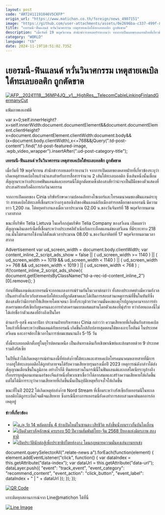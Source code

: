 ```yaml
---
layout: post
code: "ART2411191046V5CKFP"
origin_url: "https://www.matichon.co.th/foreign/news_4907151"
image: "https://github.com/user-attachments/assets/0e2696ba-c337-499f-8000-def3dbafb8a8"
title: "เยอรมนี-ฟินแลนด์ หวั่นวินาศกรรม เหตุสายเคเบิลใต้ทะเลบอลติก ถูกตัดขาด"
description: "เมื่อวันที่ 19 พฤศจิกายน สำนักข่าวรอยเตอร์รายงานว่า จากการเปิดเผยของหลายฝ่ายที่เกี่ยวข้องระบุว่าเกิดเหตุสายเคเบิลใยแก้วนำแสงสำหรับการสื่อสารจำนวน 2 เส้นใต้ทะเลบอลติก ซึ่งเส้นหนึ่งนั้นเชื่อมสัญญานระหว่างประเทศฟินแลนด์และเยอรมนีได้ถูกตัดขาดซึ่งต้องสงสัยว่าน่าจะเป็นฝีมือของตัวแสดงที่ประสงค์ร้ายหรือคือการก่อวินาศกรรม"
category: "WORLD"
language: "th"
date: 2024-11-19T10:51:02.735Z
---
```


# เยอรมนี-ฟินแลนด์ หวั่นวินาศกรรม เหตุสายเคเบิลใต้ทะเลบอลติก ถูกตัดขาด

[![](https://www.matichon.co.th/wp-content/uploads/2024/11/AFP__20241118__36MP4JQ__v1__HighRes__TelecomCableLinkingFinlandGermanyCut.jpg "AFP__20241118__36MP4JQ__v1__HighRes__TelecomCableLinkingFinlandGermanyCut")](https://www.matichon.co.th/wp-content/uploads/2024/11/AFP__20241118__36MP4JQ__v1__HighRes__TelecomCableLinkingFinlandGermanyCut.jpg)

แฟ้มภาพเอเอฟพี

var x=0;self.innerHeight?x=self.innerWidth:document.documentElement&&document.documentElement.clientHeight?x=document.documentElement.clientWidth:document.body&&(x=document.body.clientWidth),x<=768&&jQuery(".td-post-content").find(".td-post-featured-image, .wpb\_video\_wrapper").insertAfter(".ud-post-category-title");

**เยอรมนี-ฟินแลนด์ หวั่นวินาศกรรม เหตุสายเคเบิลใต้ทะเลบอลติก ถูกตัดขาด**

เมื่อวันที่ 19 พฤศจิกายน สำนักข่าวรอยเตอร์รายงานว่า จากการเปิดเผยของหลายฝ่ายที่เกี่ยวข้องระบุว่าเกิดเหตุสายเคเบิลใยแก้วนำแสงสำหรับการสื่อสารจำนวน 2 เส้นใต้ทะเลบอลติก ซึ่งเส้นหนึ่งนั้นเชื่อมสัญญานระหว่างประเทศฟินแลนด์และเยอรมนีได้ถูกตัดขาดซึ่งต้องสงสัยว่าน่าจะเป็นฝีมือของตัวแสดงที่ประสงค์ร้ายหรือคือการก่อวินาศกรรม

จากการเปิดเผยของ Cinia บริษัทรักษาความปลอดภัยทางไซเบอร์และโทรคมนาคมของฟินแลนด์ระบุว่า สายเคเบิลใต้ทะเลที่เชื่อมระหว่างกรุงเฮลซิงกิของฟินแลนด์กับเมืองท่ารอสต็อกของเยอรมนี มีความยาว 1,200 กม. ได้หยุดทำงานลงเมื่อเวลาประมาณ 02.00 น.ของวันจันทร์ที่ 18 พฤศจิกายนตามเวลาสากล

ขณะที่บริษัท Telia Lietuva ในเครือกลุ่มบริษัท Telia Company ของสวีเดน เปิดเผยว่า สัญญาณอินเตอร์เน็ตที่เชื่อมระหว่างประเทศลิทัวเนียกับเกาะก็อตแลนด์ของสวีเดน ที่มีระยะทาง 218 กม.นั้นไม่สามารถใช้งานได้ตั้งแต่เวลาประมาณ 08.00 น.ของวันอาทิตย์ที่ 17 พฤศจิกายนตามเวลาสากล

Advertisement var ud\_screen\_width = document.body.clientWidth; var content\_inline\_2\_script\_ads\_show = false || ( ud\_screen\_width >= 1140 ) || ( ud\_screen\_width >= 1019 && ud\_screen\_width < 1140 ) || ( ud\_screen\_width >= 768 && ud\_screen\_width < 1019 ) || ( ud\_screen\_width < 768 ) ; if(!content\_inline\_2\_script\_ads\_show){ document.getElementsByClassName("td-a-rec-id-content\_inline\_2")\[0\].remove(); }

ก่อนที่ฟินแลนด์และเยอรมนีจะออกแถลงการณ์ร่วมกันในเวลาต่อมาว่า ทั้งสองประเทศต่างมีความกังวลเป็นอย่างยิ่งเกี่ยวกับสายเคเบิลใต้ทะเลที่ถูกตัดขาดและได้เปิดการสอบสวนเหตุการณ์ที่ขึ้นในทันทีซึ่งต้องสงสัยว่ามีการทำให้เสียหายโดยเจตนา อีกทั้งระบุด้วยว่าความมั่นคงของยุโรปถูกคุกคามจากการทำสงครามของรัสเซียกับยูเครนและการทำสงครามแบบผสมผสานโดยตัวแสดงที่มุ่งร้าย ทว่าถ้อยแถลงนี้ไม่ได้เอ่ยชื่อว่าตัวแสดงที่อ้างถึงเป็นใคร

ด้านอารี-ยุสซี คนาอาปิลา ประธานฝ่ายบริหารของ Cinia กล่าวว่า ความเสียหายที่เกิดขึ้นกับสายเคเบิลใยแก้วที่เชื่อมระหว่างฟินแลนด์กับเยอรมนี เกิดขึ้นใกล้กับปลายสุดตอนใต้ของเกาะโอลันด์ ในประเทศสวีเดน และอาจต้องใช้เวลาในการซ่อมแซมนานถึง 5-15 วัน

ทั้งนี้ทะเลบอลติกตั้งอยู่ในยุโรปตอนเหนือ เป็นเส้นทางเดินเรือเชิงพาณิชย์และล้อมรอบด้วย 9 ประเทศ รวมถึงรัสเซีย

ในปีที่แล้วได้เกิดเหตุการณ์ทำนองนี้ที่ท่อส่งก๊าซใต้ทะเลและสายเคเบิลโทรคมนาคมหลายสายที่มีการวางอยู่ใต้ทะเลบอลติกได้ถูกทำลายจนได้รับความเสียหายรุนแรงเมื่อปี 2023 เหตุการณ์ดังกล่าวได้ส่งสัญญาณเตือนขึ้นในภูมิภาค อย่างไรก็ดี ทีมสอบสวนในกรณีนี้ในฟินแลนด์และเอสโตเนียระบุอ้างถึงเรือบรรทุกตู้คอนเทนเนอร์ของจีนลำหนึ่งที่พวกเขาเชื่อว่าได้ลากสมอและสร้างความเสียหายให้เกิดขึ้น แต่ไม่ได้มีการระบุว่าความเสียหายที่เกิดขึ้นนั้นเป็นอุบัติเหตุหรือจงใจให้เกิดขึ้น

ขณะที่ในปี 2022 ได้เกิดเหตุท่อส่งก๊าซ Nord Stream ที่เชื่อมระหว่างรัสเซียกับเยอรมนีในทะเลบอลติกได้ถูกระเบิดโจมตีจนเสียหาย ซึ่งกรณีนี้ทางการเยอรมนียังคงทำการสอบสวนหาต้นตอการก่อเหตุอยู่

#### ข่าวที่เกี่ยวข้อง

*   [![](https://www.matichon.co.th/wp-content/uploads/2024/11/458754152.jpg)ด.ญ.วัย 14 พลัดตกชั้น 4 ห้างเปิดใหม่ในซานตง เสียชีวิต หลังขึ้นนั่งบนราวกั้นบันไดเลื่อน](https://www.matichon.co.th/foreign/news_4906952)
*   [![](https://www.matichon.co.th/wp-content/uploads/2024/11/ปกข่าว-7281-156.jpg)เปิดตัวตราสัญลักษณ์ ครบรอบ 50 ปีความสัมพันธ์ไทย-จีน 2568 ปีทองแห่งมิตรภาพ สองชาติ](https://www.matichon.co.th/foreign/news_4907037)
*   [![](https://www.matichon.co.th/wp-content/uploads/2024/11/1200-AP24324029305917-1.jpg)เปิดประวัตินักต่อสู้เพื่อประชาธิปไตยฮ่องกง โดนกฎหมายความมั่นคงเล่นงานยกเข่ง](https://www.matichon.co.th/foreign/news_4906962)

document.querySelectorAll(".relate-news a").forEach(function(element) { element.addEventListener("click", function() { var dataIndex = this.getAttribute("data-index"); var dataUrl = this.getAttribute("data-url"); dataLayer.push({ "event": "track\_event", "event\_category": "recommend\_content", "event\_action": "click\_button", "event\_label": dataIndex + " | " + dataUrl }); }); });

[![QR Code](https://www.matichon.co.th/wp-content/uploads/2023/07/wob1371z.jpg)](https://lin.ee/ht0nDxX)

เกาะติดทุกสถานการณ์จาก Line@matichon ได้ที่นี่

[![Line Image](https://www.matichon.co.th/wp-content/uploads/2023/07/th.png)](https://lin.ee/ht0nDxX)